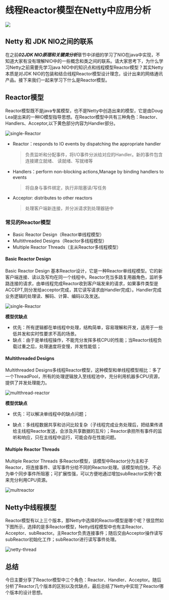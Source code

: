 # 线程Reactor模型在Netty中应用分析

![](https://codingguide-1256975789.cos.ap-beijing.myqcloud.com/codingguide/img/netty.png)



## Netty 和 JDK NIO之间的联系

在之前***02JDK NIO原理和关键类分析***章节中详细的学习了NIO在java中实现，不知道大家有没有理解NIO中的一些概念和类之间的联系。请大家思考下，为什么学习Netty之前需要先学习java NIO中的知识点和线程模型Reactor模型？其实Netty本质是对JDK NIO的包装和结合线程Reactor模型设计理念，设计出来的网络通讯产品。接下来我们一起来学习下什么是Reactor模型。



## Reactor模型

Reactor模型既不是java专属模型，也不是Netty中创造出来的模型，它是由Doug Lea提出来的一种IO模型指导思想。在Reactor模型中共有三种角色：Reactor、Handlers、Acceptor,以下黄色部分内容为Handler部分。

![single-Reactor](https://codingguide-1256975789.cos.ap-beijing.myqcloud.com/codingguide/img/single-Reactor.png)

- Reactor：responds to IO events by dispatching the appropriate handler

  > 负责监听和分配事件，将I/O事件分派给对应的Handler。新的事件包含连接建⽴就绪、
  > 读就绪、写就绪等

- Handlers：perform non-blocking actions,Manage by binding handlers to events

  > 将⾃身与事件绑定，执⾏⾮阻塞读/写任务

- Acceptor: distributes to other reactors

  > 处理客户端新连接，并分派请求到处理器链中



### 常见的Reactor模型

- Basic Reactor Design（Reactor单线程模型）
- Multithreaded Designs（Reactor多线程模型）
- Multiple Reactor Threads（主从Reactor多线程模型）



#### Basic Reactor Design

Basic Reactor Design 基本Reactor设计，它是一种Reactor单线程模型。它的新客户端连接、读以及写均在同一个线程中。Reactor充当多路复⽤器⻆⾊，监听多路连接的请求，由单线程完成Reactor收到客户端发来的请求，如果事件类型是ACCEPT,则分发给acceptor完成，其它读写请求由Handler完成）。Handler完成业务逻辑的处理读、解码、计算、编码以及发送。

![single-Reactor](https://codingguide-1256975789.cos.ap-beijing.myqcloud.com/codingguide/img/single-Reactor.png)



**模型优缺点**

- 优先：所有逻辑都在单线程中处理，结构简单，容易理解和开发，适用于一些低并发和实时性要求不高的场景。
- 缺点：由于是单线程操作，不能充分发挥多核CPU的性能；当Reactor线程负载过重之后，处理速度将变慢，并发性能低；

#### Multithreaded Designs

Multithreaded Designs多线程Reactor模型，这种模型和单线程模型相比：多了一个ThreadPool，所有的处理逻辑放入至线程池中，充分利用机器多CPU资源，提供了并发处理能力。

![multthread-reactor](https://codingguide-1256975789.cos.ap-beijing.myqcloud.com/codingguide/img/multthread-reactor.png)





**模型优缺点**

- 优先：可以解决单线程中的缺点问题；

- 缺点：多线程数据共享和访问⽐较复杂（⼦线程完成业务处理后，把结果传递给主线程Reactor发送，会涉及共享数据的互斥）；Reactor承担所有事件的监听和响应，只在主线程中运⾏，可能会存在性能问题。

  

#### Multiple Reactor Threads

Multiple Reactor Threads 多Reactor模型，该模型中Reactor分为主和子Reactor，将连接事件、读写事件分给不同的Reactor处理。该模型响应快，不必为单个同步事件所阻塞；可扩展性强，可以⽅便地通过增加subReactor实例个数来充分利⽤CPU资源。

![multreactor](https://codingguide-1256975789.cos.ap-beijing.myqcloud.com/codingguide/img/multreactor.png)



## Netty中线程模型

Reactor模型有以上三个版本，那Netty中选择的Reactor模型是哪个呢？很显然如下图所示，选择的是多Reactor模型，Netty线程模型中也有主Reactor、Acceptor、subReactor。主Reactor负责连接事件；随后交由Acceptor操作读写subReactor初始化工作；subReactor进行读写事件处理。

![netty-thread](https://codingguide-1256975789.cos.ap-beijing.myqcloud.com/codingguide/img/netty-thread.png)



## 总结

今日主要分享了Reactor模型中三个角色：Reactor、Handler、Acceptor。随后分析了Reactor几个版本的区别以及优缺点，最后总结了Netty中实现了Reactor哪个版本的设计思想。
